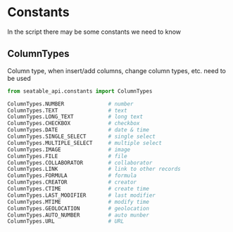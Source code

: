 # Constants

In the script there may be some constants we need to know

## ColumnTypes

Column type, when insert/add columns, change column types, etc. need to be used

```python
from seatable_api.constants import ColumnTypes

ColumnTypes.NUMBER              # number
ColumnTypes.TEXT                # text
ColumnTypes.LONG_TEXT           # long text
ColumnTypes.CHECKBOX            # checkbox
ColumnTypes.DATE                # date & time
ColumnTypes.SINGLE_SELECT       # single select
ColumnTypes.MULTIPLE_SELECT     # multiple select
ColumnTypes.IMAGE               # image
ColumnTypes.FILE                # file
ColumnTypes.COLLABORATOR        # collaborator
ColumnTypes.LINK                # link to other records
ColumnTypes.FORMULA             # formula
ColumnTypes.CREATOR             # creator
ColumnTypes.CTIME               # create time
ColumnTypes.LAST_MODIFIER       # last modifier
ColumnTypes.MTIME               # modify time
ColumnTypes.GEOLOCATION         # geolocation
ColumnTypes.AUTO_NUMBER         # auto munber
ColumnTypes.URL                 # URL
```
